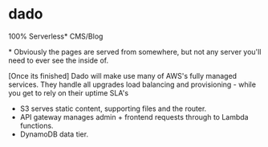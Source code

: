 # dado
100% Serverless* CMS/Blog

\* Obviously the pages are served from somewhere, but not any server you'll need to ever see the inside of.

[Once its finished] Dado will make use many of AWS's fully managed services. They handle all upgrades load balancing and provisioning - while you get to rely on their uptime SLA's

- S3 serves static content, supporting files and the router.
- API gateway manages admin + frontend requests through to Lambda functions.
- DynamoDB data tier.
